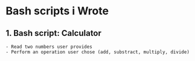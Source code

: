 # Bash scripts i Wrote
  ## 1. Bash script: Calculator
    - Read two numbers user provides
    - Perform an operation user chose (add, substract, multiply, divide)
